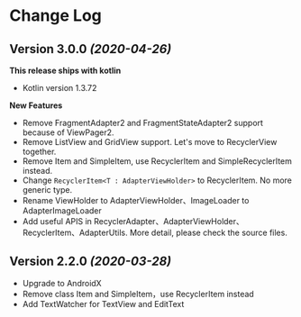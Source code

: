 Change Log
==========

Version 3.0.0 *(2020-04-26)*
----------------------------

**This release ships with kotlin**

* Kotlin version 1.3.72

**New Features**
 * Remove FragmentAdapter2 and FragmentStateAdapter2 support because of ViewPager2.
 * Remove ListView and GridView support. Let's move to RecyclerView together.
 * Remove Item and SimpleItem, use RecyclerItem and SimpleRecyclerItem instead.
 * Change ```RecyclerItem<T : AdapterViewHolder>``` to RecyclerItem. No more generic type.
 * Rename ViewHolder to AdapterViewHolder、ImageLoader to AdapterImageLoader
 * Add useful APIS in RecyclerAdapter、AdapterViewHolder、RecyclerItem、AdapterUtils. 
   More detail, please check the source files.
 

Version 2.2.0 *(2020-03-28)*
----------------------------

* Upgrade to AndroidX
* Remove class Item and SimpleItem，use RecyclerItem instead
* Add TextWatcher for TextView and EditText
